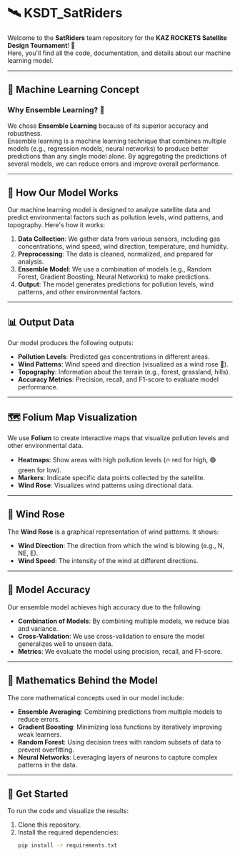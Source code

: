 # 🛰️ KSDT_SatRiders

Welcome to the **SatRiders** team repository for the **KAZ ROCKETS Satellite Design Tournament**! 🚀  
Here, you'll find all the code, documentation, and details about our machine learning model.  

---

## 🤖 Machine Learning Concept

### Why Ensemble Learning? 🤔
We chose **Ensemble Learning** because of its superior accuracy and robustness.  
Ensemble learning is a machine learning technique that combines multiple models (e.g., regression models, neural networks) to produce better predictions than any single model alone. By aggregating the predictions of several models, we can reduce errors and improve overall performance.  

---

## 🧠 How Our Model Works

Our machine learning model is designed to analyze satellite data and predict environmental factors such as pollution levels, wind patterns, and topography. Here's how it works:

1. **Data Collection**: We gather data from various sensors, including gas concentrations, wind speed, wind direction, temperature, and humidity.
2. **Preprocessing**: The data is cleaned, normalized, and prepared for analysis.
3. **Ensemble Model**: We use a combination of models (e.g., Random Forest, Gradient Boosting, Neural Networks) to make predictions.
4. **Output**: The model generates predictions for pollution levels, wind patterns, and other environmental factors.

---

## 📊 Output Data

Our model produces the following outputs:
- **Pollution Levels**: Predicted gas concentrations in different areas.
- **Wind Patterns**: Wind speed and direction (visualized as a wind rose 🌹).
- **Topography**: Information about the terrain (e.g., forest, grassland, hills).
- **Accuracy Metrics**: Precision, recall, and F1-score to evaluate model performance.

---

## 🗺️ Folium Map Visualization

We use **Folium** to create interactive maps that visualize pollution levels and other environmental data.  
- **Heatmaps**: Show areas with high pollution levels (🔥 red for high, 🟢 green for low).
- **Markers**: Indicate specific data points collected by the satellite.
- **Wind Rose**: Visualizes wind patterns using directional data.

---

## 🌹 Wind Rose

The **Wind Rose** is a graphical representation of wind patterns. It shows:
- **Wind Direction**: The direction from which the wind is blowing (e.g., N, NE, E).
- **Wind Speed**: The intensity of the wind at different directions.

---

## 🎯 Model Accuracy

Our ensemble model achieves high accuracy due to the following:
- **Combination of Models**: By combining multiple models, we reduce bias and variance.
- **Cross-Validation**: We use cross-validation to ensure the model generalizes well to unseen data.
- **Metrics**: We evaluate the model using precision, recall, and F1-score.

---

## 🧮 Mathematics Behind the Model

The core mathematical concepts used in our model include:
- **Ensemble Averaging**: Combining predictions from multiple models to reduce errors.
- **Gradient Boosting**: Minimizing loss functions by iteratively improving weak learners.
- **Random Forest**: Using decision trees with random subsets of data to prevent overfitting.
- **Neural Networks**: Leveraging layers of neurons to capture complex patterns in the data.

---

## 🚀 Get Started

To run the code and visualize the results:
1. Clone this repository.
2. Install the required dependencies:
   ```bash
   pip install -r requirements.txt

